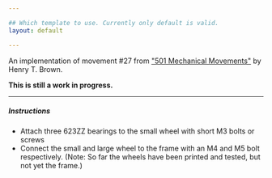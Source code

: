 ```yaml
---

## Which template to use. Currently only default is valid.
layout: default

---
```


An implementation of movement \#27 from ["501 Mechanical Movements"](http://books.google.de/books/about/507_Mechanical_Movements.html?id=CSH5UgzD8oIC&redir_esc=y) by Henry T. Brown.

**This is still a work in progress.**

***

##### Instructions

* Attach three 623ZZ bearings to the small wheel with short M3 bolts or screws
* Connect the small and large wheel to the frame with an M4 and M5 bolt respectively.
(Note: So far the wheels have been printed and tested, but not yet the frame.)
